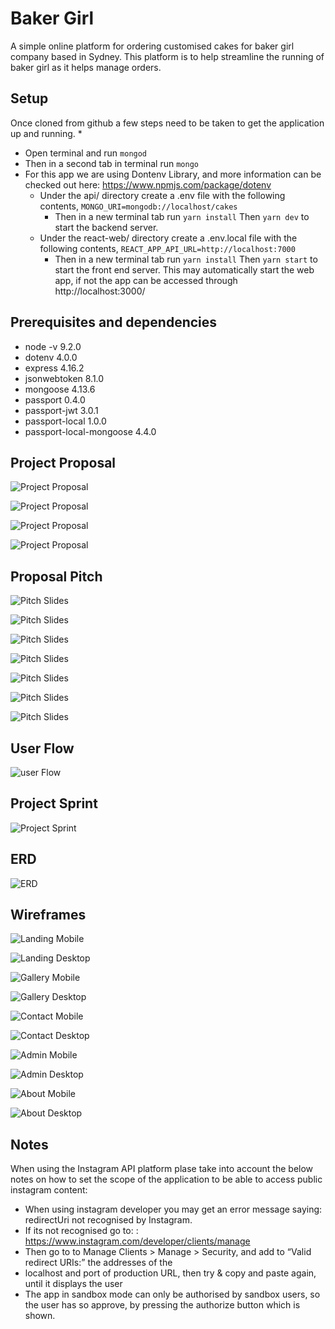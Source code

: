 # Baker Girl #
A simple online platform for ordering customised cakes for baker girl company based in Sydney. This platform is to help streamline the running of baker girl as it helps manage orders.

## Setup ##
Once cloned from github a few steps need to be taken to get the application up and running.
* 
* Open terminal and run ``` mongod ```
* Then in a second tab in terminal run ``` mongo ```
* For this app we are using Dontenv Library, and more information can be checked out here: https://www.npmjs.com/package/dotenv
  * Under the api/ directory create a .env file with the following contents,
  ``` MONGO_URI=mongodb://localhost/cakes ```
    * Then in a new terminal tab run ```yarn install```
    Then
    ``` yarn dev ```
    to start the backend server.
  * Under the react-web/ directory create a .env.local file with the following contents,
  ``` REACT_APP_API_URL=http://localhost:7000 ```
    * Then in a new terminal tab run
    ```yarn install```
    Then
    ``` yarn start ```
    to start the front end server. This may automatically start the web app, if not the app can be accessed through http://localhost:3000/

## Prerequisites and dependencies ##
  * node -v 9.2.0
  * dotenv 4.0.0
  * express 4.16.2
  * jsonwebtoken 8.1.0
  * mongoose 4.13.6
  * passport 0.4.0
  * passport-jwt 3.0.1
  * passport-local 1.0.0
  * passport-local-mongoose 4.4.0

## Project Proposal ##
![Project Proposal](/documentation/Project_proposal1.png)

![Project Proposal](/documentation/Project_proposal2.png)

![Project Proposal](/documentation/Project_proposal3.png)

![Project Proposal](/documentation/Project_proposal4.png)

## Proposal Pitch ##
![Pitch Slides](/documentation/BAKERGIRL_prez1.png)

![Pitch Slides](/documentation/BAKERGIRL_prez2.png)

![Pitch Slides](/documentation/BAKERGIRL_prez3.png)

![Pitch Slides](/documentation/BAKERGIRL_prez4.png)

![Pitch Slides](/documentation/BAKERGIRL_prez5.png)

![Pitch Slides](/documentation/BAKERGIRL_prez6.png)

![Pitch Slides](/documentation/BAKERGIRL_prez7.png)

## User Flow ##
![user Flow](/documentation/BakerGirlUserflow.png)

## Project Sprint ##
![Project Sprint](/documentation/sprint.png)

## ERD ##
![ERD](/documentation/Images/BakerGirlERD.png)

## Wireframes ##
![Landing Mobile](/documentation/Images/BakerGirlLandingMobile.png)

![Landing Desktop](/documentation/Images/BakerGirlLandingDesktop.png)

![Gallery Mobile](/documentation/Images/BakerGirlGalleryMobile.png)

![Gallery Desktop](/documentation/Images/BakerGirlGalleryDesktop.png)

![Contact Mobile](/documentation/Images/BakerGirlContactMobile.png)

![Contact Desktop](/documentation/Images/BakerGirlContactDesktop.png)

![Admin Mobile](/documentation/Images/BakerGirlAdminMobile.png)

![Admin Desktop](/documentation/Images/BakerGirlAdminDesktop.png)

![About Mobile](/documentation/Images/BakerGirlAboutMobile.png)

![About Desktop](/documentation/Images/BakerGirlAboutDesktop.png)


## Notes ##

When using the Instagram API platform plase take into account the below notes on how to set the scope of the application to be able to access public instagram content:

* When using instagram developer you may get an error message saying: redirectUri not recognised by Instagram.
* If its not recognised go to: : https://www.instagram.com/developer/clients/manage
* Then go to to Manage Clients > Manage > Security, and add to “Valid redirect URIs:” the addresses of the
* localhost and port of production URL, then try & copy and paste again, until it displays the user
* The app in sandbox mode can only be authorised by sandbox users, so the user has so approve, by pressing the     authorize button which is shown.
